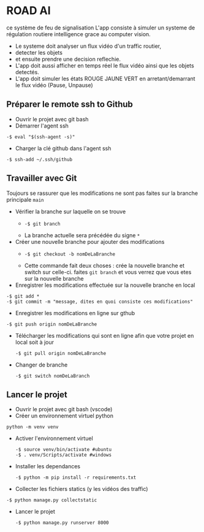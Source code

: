 # ROAD AI
ce système de feu de signalisation
L'app consiste à simuler un systeme de régulation routiere intelligence grace au computer vision.

* Le systeme doit analyser un flux vidéo d'un traffic routier,
* detecter les objets
* et ensuite prendre une decision reflechie.
* L'app doit aussi afficher en temps réel le flux vidéo ainsi que les objets detectés.
* L'app doit simuler les états ROUGE JAUNE VERT en arretant/demarrant le flux vidéo (Pause, Unpause)


## Préparer le remote ssh to Github

* Ouvrir le projet avec git bash
* Démarrer l'agent ssh

```
-$ eval "$(ssh-agent -s)"
```

* Charger la clé github dans l'agent ssh

```
-$ ssh-add ~/.ssh/github
```

## Travailler avec Git

Toujours se rassurer que les modifications ne sont pas faites sur la branche principale ``main``

* Vérifier la branche sur laquelle on se trouve
  * ```
    -$ git branch
    ```
  * La branche actuelle sera précédée du signe ``*``
* Créer une nouvelle branche pour ajouter des modifications
  * ```
    -$ git checkout -b nomDeLaBranche
    ```
  * Cette commande fait deux choses : crée la nouvelle branche et switch sur celle-ci. faites ``git branch`` et vous verrez que vous etes sur la nouvelle branche
* Enregistrer les modifications effectuée sur la nouvelle branche en local

```
-$ git add *
-$ git commit -m "message, dites en quoi consiste ces modifications"
```

* Enregistrer les modifications en ligne sur gthub

```
-$ git push origin nomDeLaBranche
```

* Télécharger les modifications qui sont en ligne afin que votre projet en local soit à jour

  ```
  -$ git pull origin nomDeLaBranche
  ```
* Changer de branche

  ```
  -$ git switch nomDeLaBranch
  ```

## Lancer le projet


* Ouvrir le projet avec git bash (vscode)
* Créer un environnement virtuel python

```
python -m venv venv
```

* Activer l'environnement virtuel

  ```
  -$ source venv/bin/activate #ubuntu
  -$ . venv/Scripts/activate #windows
  ```
* Installer les dependances

  ```
  -$ python -m pip install -r requirements.txt
  ```
* Collecter les fichiers statics (y les vidéos des traffic)

```
-$ python manage.py collectstatic
```

* Lancer le projet
  ```
  -$ python manage.py runserver 8000
  ```

